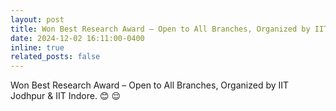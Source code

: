 ```yaml
---
layout: post
title: Won Best Research Award – Open to All Branches, Organized by IIT Jodhpur & IIT Indore.
date: 2024-12-02 16:11:00-0400
inline: true
related_posts: false
---
```


Won Best Research Award – Open to All Branches, Organized by IIT Jodhpur & IIT Indore. :blush: :relieved:
